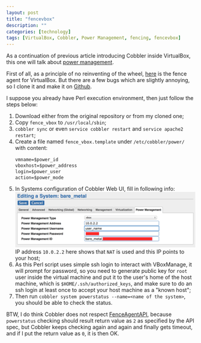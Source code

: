 ```yaml
---
layout: post
title: "fencevbox"
description: ""
categories: [technology]
tags: [VirtualBox, Cobbler, Power Management, fencing, fencevbox]
---
```


As a continuation of previous article introducing Cobbler inside VirtualBox,
this one will talk about [power management](http://www.cobblerd.org/manuals/2.4.0/5/6_-_Power_Management.html).

First of all, as a principle of no reinventing of the wheel,
[here](https://code.google.com/p/fencevbox/) is the fence agent for VirtualBox.
But there are a few bugs which are slightly annoying, so I clone it and make it
on [Github](https://github.com/honnix/fencevbox).

I suppose you already have Perl execution environment, then just follow the steps below:

1. Download either from the original repository or from my cloned one;
2. Copy `fence_vbox` to `/usr/local/sbin`;
3. `cobbler sync` or even `service cobbler restart` and `service apache2 restart`;
4. Create a file named `fence_vbox.template` under `/etc/cobbler/power/` with content:
   ```
   vmname=$power_id
   vboxhost=$power_address
   login=$power_user
   action=$power_mode
   ```
5. In Systems configuration of Cobbler Web UI, fill in following info:
   ![Power Management](/assets/img//2014-02-16-fencybox/power_mgmt.png "Power Management")
   IP address `10.0.2.2` here shows that `NAT` is used and this IP points to your host;
6. As this Perl script uses simple ssh login to interact with VBoxManage, it will prompt for
   password, so you need to generate public key for `root` user inside the virtual machine and
   put it to the user's home of the host machine, which is `$HOME/.ssh/authorized_keys`, and
   make sure to do an ssh login at least once to accept your host machine as a "known host";
7. Then run `cobbler system powerstatus --name=<name of the system>`, you should be able to
   check the status.

BTW, I do think Cobbler does not respect
[FenceAgentAPI](https://fedorahosted.org/cluster/wiki/FenceAgentAPI#agent_ops),
because `powerstatus` checking should result return value as `2` as specified by the API spec,
but Cobbler keeps checking again and again and finally gets timeout, and if I put the return
value as `0`, it is then OK.
